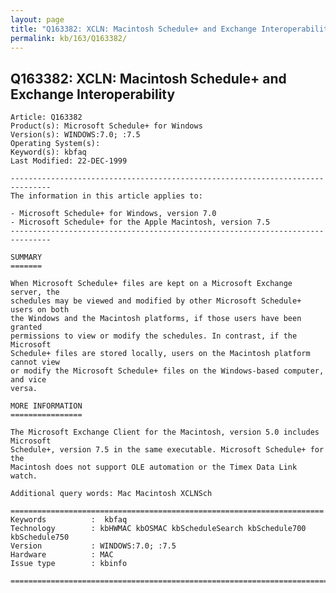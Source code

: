 ```yaml
---
layout: page
title: "Q163382: XCLN: Macintosh Schedule+ and Exchange Interoperability"
permalink: kb/163/Q163382/
---
```


## Q163382: XCLN: Macintosh Schedule+ and Exchange Interoperability

	Article: Q163382
	Product(s): Microsoft Schedule+ for Windows
	Version(s): WINDOWS:7.0; :7.5
	Operating System(s): 
	Keyword(s): kbfaq
	Last Modified: 22-DEC-1999
	
	-------------------------------------------------------------------------------
	The information in this article applies to:
	
	- Microsoft Schedule+ for Windows, version 7.0 
	- Microsoft Schedule+ for the Apple Macintosh, version 7.5 
	-------------------------------------------------------------------------------
	
	SUMMARY
	=======
	
	When Microsoft Schedule+ files are kept on a Microsoft Exchange server, the
	schedules may be viewed and modified by other Microsoft Schedule+ users on both
	the Windows and the Macintosh platforms, if those users have been granted
	permissions to view or modify the schedules. In contrast, if the Microsoft
	Schedule+ files are stored locally, users on the Macintosh platform cannot view
	or modify the Microsoft Schedule+ files on the Windows-based computer, and vice
	versa.
	
	MORE INFORMATION
	================
	
	The Microsoft Exchange Client for the Macintosh, version 5.0 includes Microsoft
	Schedule+, version 7.5 in the same executable. Microsoft Schedule+ for the
	Macintosh does not support OLE automation or the Timex Data Link watch.
	
	Additional query words: Mac Macintosh XCLNSch
	
	======================================================================
	Keywords          :  kbfaq
	Technology        : kbHWMAC kbOSMAC kbScheduleSearch kbSchedule700 kbSchedule750
	Version           : WINDOWS:7.0; :7.5
	Hardware          : MAC
	Issue type        : kbinfo
	
	=============================================================================
	
